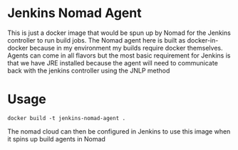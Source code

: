 # Jenkins Nomad Agent
This is just a docker image that would be spun up by Nomad for the Jenkins controller to run build jobs.
The Nomad agent here is built as docker-in-docker because in my environment my builds require docker themselves. 
Agents can come in all flavors but the most basic requirement for Jenkins is that we have JRE installed because the agent will need
to communicate back with the jenkins controller using the JNLP method 

# Usage 
```
docker build -t jenkins-nomad-agent .
```
The nomad cloud can then be configured in Jenkins to use this image when it spins up build agents in Nomad 
